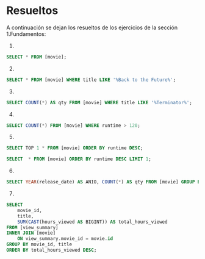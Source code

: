 # Resueltos

A continuación se dejan los resueltos de los ejercicios de la sección 1.Fundamentos:

1.
```sql
SELECT * FROM [movie];
```

2.
```sql
SELECT * FROM [movie] WHERE title LIKE '%Back to the Future%';
```

3.
```sql
SELECT COUNT(*) AS qty FROM [movie] WHERE title LIKE '%Terminator%';
```

4.
```sql
SELECT COUNT(*) FROM [movie] WHERE runtime > 120;
```

5.
```sql
SELECT TOP 1 * FROM [movie] ORDER BY runtime DESC;

SELECT  * FROM [movie] ORDER BY runtime DESC LIMIT 1;
```

6.
```sql
SELECT YEAR(release_date) AS ANIO, COUNT(*) AS qty FROM [movie] GROUP BY YEAR(release_date) ORDER BY 1;
```

7.
```sql
SELECT 
    movie_id,
    title,
    SUM(CAST(hours_viewed AS BIGINT)) AS total_hours_viewed
FROM [view_summary]
INNER JOIN [movie] 
    ON view_summary.movie_id = movie.id
GROUP BY movie_id, title
ORDER BY total_hours_viewed DESC;
```
